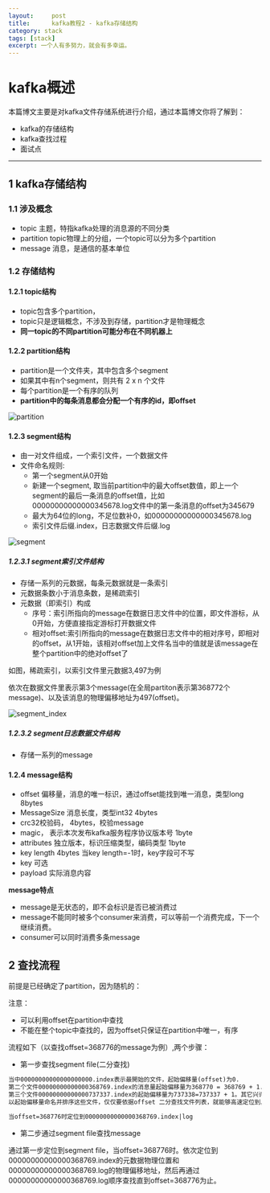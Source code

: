 ```yaml
---
layout:     post
title:      kafka教程2 - kafka存储结构
category: stack
tags: [stack]
excerpt: 一个人有多努力，就会有多幸运。
---
```


kafka概述
=======================================

本篇博文主要是对kafka文件存储系统进行介绍，通过本篇博文你将了解到：

* kafka的存储结构
* kafka查找过程
* 面试点

-------------------------------------

1 kafka存储结构
---------------------------------

### 1.1 涉及概念

- topic 主题，特指kafka处理的消息源的不同分类
- partition topic物理上的分组，一个topic可以分为多个partition
- message 消息，是通信的基本单位

### 1.2 存储结构

#### 1.2.1 topic结构

- topic包含多个partition，
- topic只是逻辑概念，不涉及到存储，partition才是物理概念
- **同一topic的不同partition可能分布在不同机器上**

#### 1.2.2 partition结构

- partition是一个文件夹，其中包含多个segment
- 如果其中有n个segment，则共有 2 x n 个文件
- 每个partition是一个有序的队列
- **partition中的每条消息都会分配一个有序的id，即offset**

![partition](https://hunzino1.github.io/assets/images/2019/kafka/partition.png)

#### 1.2.3 segment结构

- 由一对文件组成，一个索引文件，一个数据文件
- 文件命名规则:
  - 第一个segment从0开始
  - 新建一个segment, 取当前partition中的最大offset数值，即上一个segment的最后一条消息的offset值，比如00000000000000345678.log文件中的第一条消息的offset为345679
  - 最大为64位的long，不足位数补0，如00000000000000345678.log
  - 索引文件后缀.index，日志数据文件后缀.log

![segment](https://hunzino1.github.io/assets/images/2019/kafka/segment.jpg)

##### 1.2.3.1 segment索引文件结构

- 存储一系列的元数据，每条元数据就是一条索引
- 元数据条数小于消息条数，是稀疏索引
- 元数据（即索引）构成
  - 序号：索引所指向的message在数据日志文件中的位置，即文件游标，从0开始，方便直接指定游标打开数据文件
  - 相对offset:索引所指向的message在数据日志文件中的相对序号，即相对的offset，从1开始，该相对offset加上文件名当中的值就是该message在整个partition中的绝对offset了

如图，稀疏索引，以索引文件里元数据3,497为例

依次在数据文件里表示第3个message(在全局partiton表示第368772个message)、以及该消息的物理偏移地址为497(offset)。

![segment_index](https://hunzino1.github.io/assets/images/2019/kafka/segment_index.jpg)

##### 1.2.3.2 segment日志数据文件结构

- 存储一系列的message

#### 1.2.4 message结构

- offset 偏移量，消息的唯一标识，通过offset能找到唯一消息，类型long 8bytes
- MessageSize 消息长度，类型int32 4bytes
- crc32校验码， 4bytes，校验message
- magic， 表示本次发布kafka服务程序协议版本号 1byte
- attributes 独立版本，标识压缩类型，编码类型 1byte
- key length 4bytes 当key length=-1时，key字段可不写
- key 可选
- payload 实际消息内容

**message特点**

- message是无状态的，即不会标识是否已被消费过
- message不能同时被多个consumer来消费，可以等前一个消费完成，下一个继续消费。
- consumer可以同时消费多条message

2 查找流程
-----------------

前提是已经确定了partition，因为随机的：

注意：

- 可以利用offset在partition中查找
- 不能在整个topic中查找的，因为offset只保证在partition中唯一，有序

流程如下（以查找offset=368776的message为例）,两个步骤：

- 第一步查找segment file(二分查找)

```html
当中00000000000000000000.index表示最開始的文件，起始偏移量(offset)为0.
第二个文件00000000000000368769.index的消息量起始偏移量为368770 = 368769 + 1.
第三个文件00000000000000737337.index的起始偏移量为737338=737337 + 1。其它兴许文件依次类推。
以起始偏移量命名并排序这些文件，仅仅要依据offset 二分查找文件列表，就能够高速定位到具体文件。

当offset=368776时定位到00000000000000368769.index|log
```
- 第二步通过segment file查找message

通过第一步定位到segment file，当offset=368776时。依次定位到00000000000000368769.index的元数据物理位置和00000000000000368769.log的物理偏移地址，然后再通过00000000000000368769.log顺序查找直到offset=368776为止。
